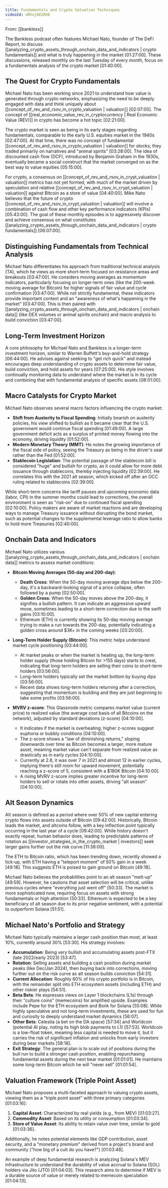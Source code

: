 ```yaml
---
title: Fundamentals and Crypto Valuation Techniques
videoId: oRhxj6E2RXE
---
```


From: [[bankless]] <br/> 

The Bankless podcast often features Michael Nato, founder of The DeFi Report, to discuss [[analyzing_crypto_assets_through_onchain_data_and_indicators | crypto fundamentals]] and what is truly happening in the market <a class="yt-timestamp" data-t="01:27:00">[01:27:00]</a>. These discussions, released monthly on the last Tuesday of every month, focus on a fundamentals analysis of the crypto market <a class="yt-timestamp" data-t="01:40:00">[01:40:00]</a>.

## The Quest for Crypto Fundamentals

Michael Nato has been working since 2021 to understand how value is generated through crypto networks, emphasizing the need to be deeply engaged with data and think uniquely about [[concept_of_rev_and_rsov_in_crypto_valuation | valuation]] <a class="yt-timestamp" data-t="02:07:00">[02:07:00]</a>. The concept of [[real_economic_value_rev_in_cryptocurrency | Real Economic Value (REV)]] in crypto has become a hot topic <a class="yt-timestamp" data-t="02:21:00">[02:21:00]</a>.

The crypto market is seen as being in its early stages regarding fundamentals, comparable to the early U.S. equities market in the 1940s <a class="yt-timestamp" data-t="02:47:00">[02:47:00]</a>. At that time, there was no concept of fundamental [[concept_of_rev_and_rsov_in_crypto_valuation | valuation]] for stocks; they traded primarily on narratives and "animal spirits" <a class="yt-timestamp" data-t="03:28:00">[03:28:00]</a>. The idea of discounted cash flow (DCF), introduced by Benjamin Graham in the 1930s, eventually became a social construct that the market converged on as the best way to value equities <a class="yt-timestamp" data-t="05:15:00">[05:15:00]</a>.

For crypto, a consensus on [[concept_of_rev_and_rsov_in_crypt_valuation | valuation]] metrics has not yet formed, with much of the market driven by speculation and relative [[concept_of_rev_and_rsov_in_crypt_valuation | valuation]] against Bitcoin as a store of value <a class="yt-timestamp" data-t="04:40:00">[04:40:00]</a>. Mike Nato believes that the future of crypto [[concept_of_rev_and_rsov_in_crypt_valuation | valuation]] will involve a combination of cash flow and other key performance indicators (KPIs) <a class="yt-timestamp" data-t="05:43:00">[05:43:00]</a>. The goal of these monthly episodes is to aggressively discover and achieve consensus on what constitutes [[analyzing_crypto_assets_through_onchain_data_and_indicators | crypto fundamentals]] <a class="yt-timestamp" data-t="06:07:00">[06:07:00]</a>.

## Distinguishing Fundamentals from Technical Analysis

Michael Nato differentiates his approach from traditional technical analysis (TA), which he views as more short-term focused on resistance areas and breakouts <a class="yt-timestamp" data-t="03:47:00">[03:47:00]</a>. He considers moving averages as momentum indicators, particularly focusing on longer-term ones (like the 200-week moving average for Bitcoin) for higher signals of fair value and cycle confirmation <a class="yt-timestamp" data-t="03:47:00">[03:47:00]</a>. While not strictly fundamental, these indicators provide important context and an "awareness of what's happening in the market" <a class="yt-timestamp" data-t="03:47:00">[03:47:00]</a>. This is then paired with [[analyzing_crypto_assets_through_onchain_data_and_indicators | onchain data]] (like DEX volumes or animal spirits onchain) and macro analysis to build conviction <a class="yt-timestamp" data-t="03:47:00">[03:47:00]</a>.

## Long-Term Investment Horizon

A core philosophy for Michael Nato and Bankless is a longer-term investment horizon, similar to Warren Buffett's buy-and-hold strategy <a class="yt-timestamp" data-t="06:44:00">[06:44:00]</a>. He advises against seeking to "get rich quick" and instead encourages deep understanding of crypto assets to determine fair value, build conviction, and hold assets for years <a class="yt-timestamp" data-t="07:25:00">[07:25:00]</a>. His style involves continually monitoring data to understand where the market is in its cycle and combining that with fundamental analysis of specific assets <a class="yt-timestamp" data-t="08:01:00">[08:01:00]</a>.

## Macro Catalysts for Crypto Market

Michael Nato observes several macro factors influencing the crypto market:

*   **Shift from Austerity to Fiscal Spending**: Initially bearish on austerity policies, his view shifted to bullish as it became clear that the U.S. government would continue fiscal spending <a class="yt-timestamp" data-t="01:49:00">[01:49:00]</a>. A large government deficit acts as a surplus of printed money flowing into the economy, driving liquidity <a class="yt-timestamp" data-t="01:52:00">[01:52:00]</a>.
*   **Modern Monetary Theory (MMT)**: He notes the growing importance of the fiscal side of policy, seeing the Treasury as being in the driver's seat rather than the Fed <a class="yt-timestamp" data-t="01:52:00">[01:52:00]</a>.
*   **Stablecoin Legislation**: The potential passage of the stablecoin bill is considered "huge" and bullish for crypto, as it could allow for more debt issuance through stablecoins, thereby injecting liquidity <a class="yt-timestamp" data-t="02:39:00">[02:39:00]</a>. He correlates this with the 2021 alt season, which kicked off after an OCC ruling related to stablecoins <a class="yt-timestamp" data-t="02:39:00">[02:39:00]</a>.

While short-term concerns like tariff pauses and upcoming economic data (labor, CPI) in the summer months could lead to corrections, the overall environment is seen as "risk-on" due to continued fiscal spending <a class="yt-timestamp" data-t="02:10:00">[02:10:00]</a>. Policy makers are aware of market reactions and are developing ways to manage Treasury issuance without disrupting the bond market, such as potential changes to the supplemental leverage ratio to allow banks to hold more Treasuries <a class="yt-timestamp" data-t="02:40:00">[02:40:00]</a>.

## Onchain Data and Indicators

Michael Nato utilizes various [[analyzing_crypto_assets_through_onchain_data_and_indicators | onchain data]] metrics to assess market conditions:

*   **Bitcoin Moving Averages (50-day and 200-day)**:
    *   **Death Cross**: When the 50-day moving average dips below the 200-day, it's a backward-looking signal of a price collapse, often followed by a pump <a class="yt-timestamp" data-t="02:50:00">[02:50:00]</a>.
    *   **Golden Cross**: When the 50-day moves above the 200-day, it signifies a bullish pattern. It can indicate an aggressive upward move, sometimes leading to a short-term correction due to the swift gains <a class="yt-timestamp" data-t="03:10:00">[03:10:00]</a>.
    *   Ethereum (ETH) is currently showing its 50-day moving average trying to make a run towards the 200-day, potentially indicating a golden cross around $3K+ in the coming weeks <a class="yt-timestamp" data-t="03:20:00">[03:20:00]</a>.

*   **Long-Term Holder Supply (Bitcoin)**: This metric helps understand market cycle positioning <a class="yt-timestamp" data-t="03:44:00">[03:44:00]</a>.
    *   At market peaks or when the market is heating up, the long-term holder supply (those holding Bitcoin for >155 days) starts to crest, indicating that long-term holders are selling their coins to short-term holders <a class="yt-timestamp" data-t="03:56:00">[03:56:00]</a>.
    *   Long-term holders typically set the market bottom by buying dips <a class="yt-timestamp" data-t="03:56:00">[03:56:00]</a>.
    *   Recent data shows long-term holders returning after a correction, suggesting that momentum is building and they are just beginning to take some profits <a class="yt-timestamp" data-t="03:56:00">[03:56:00]</a>.

*   **MVRV z-score**: This Glassnode metric compares market value (current price) to realized value (the average cost basis of all Bitcoins on the network), adjusted by standard deviations (z-score) <a class="yt-timestamp" data-t="04:10:00">[04:10:00]</a>.
    *   It indicates if the market is overheating; higher z-scores suggest euphoria or bubbly conditions <a class="yt-timestamp" data-t="04:10:00">[04:10:00]</a>.
    *   The z-score shows a "law of diminishing returns," sloping downwards over time as Bitcoin becomes a larger, more mature asset, meaning market value can't separate from realized value as drastically as in early cycles <a class="yt-timestamp" data-t="04:10:00">[04:10:00]</a>.
    *   Currently at 2.8, it was over 7 in 2021 and almost 12 in earlier cycles, implying there's still room for upward movement, potentially reaching a z-score of 5, consistent with a $180K Bitcoin <a class="yt-timestamp" data-t="04:10:00">[04:10:00]</a>.
    *   A rising MVRV z-score implies greater incentive for long-term holders to sell or rotate into other assets, driving "alt season" <a class="yt-timestamp" data-t="04:10:00">[04:10:00]</a>.

## Alt Season Dynamics

Alt season is defined as a period where over 50% of new capital entering crypto flows into assets outside of Bitcoin <a class="yt-timestamp" data-t="09:42:00">[09:42:00]</a>. Historically, Bitcoin leads the market, and altcoins follow, with a key inflection point typically occurring in the last year of a cycle <a class="yt-timestamp" data-t="09:42:00">[09:42:00]</a>. While history doesn't exactly repeat, human behavior does, leading to predictable patterns of rotation as [[investor_strategies_in_the_crypto_market | investors]] seek larger gains further out the risk curve <a class="yt-timestamp" data-t="11:38:00">[11:38:00]</a>.

The ETH to Bitcoin ratio, which has been trending down, recently showed a tick-up, with ETH having a "teleport moment" of 50% gain in a week <a class="yt-timestamp" data-t="49:18">[49:18]</a>. This suggests ETH is poised to gain ground on Bitcoin <a class="yt-timestamp" data-t="49:18">[49:18]</a>.

Michael Nato believes the probabilities point to an alt season "melt-up" <a class="yt-timestamp" data-t="49:59">[49:59]</a>. However, he cautions that asset selection will be critical, unlike previous cycles where "everything just went off" <a class="yt-timestamp" data-t="50:33">[50:33]</a>. The market is more sophisticated now, requiring focus on assets with strong fundamentals or high attention <a class="yt-timestamp" data-t="50:33">[50:33]</a>. Ethereum is expected to be a key beneficiary of alt season due to its prior negative sentiment, with a potential to outperform Solana <a class="yt-timestamp" data-t="51:51">[51:51]</a>.

## Michael Nato's Portfolio and Strategy

Michael Nato typically maintains a larger cash position than most, at least 10%, currently around 30% <a class="yt-timestamp" data-t="53:30">[53:30]</a>. His strategy involves:

*   **Accumulation**: Being very bullish and accumulating assets post-FTX (late 2022/early 2023) <a class="yt-timestamp" data-t="53:47">[53:47]</a>.
*   **Rotation**: Selling assets and building a cash position during market peaks (like Dec/Jan 2024), then buying back into corrections, moving further out on the risk curve as alt season builds conviction <a class="yt-timestamp" data-t="54:31">[54:31]</a>.
*   **Current Allocation**: Roughly 60% of his crypto portfolio is in Bitcoin, with the remainder split into ETH ecosystem assets (including ETH) and other riskier plays <a class="yt-timestamp" data-t="54:51">[54:51]</a>.
*   **Beta Bets**: He expresses views on Layer 1 blockchains (L1s) through their "culture coins" (memecoins) for amplified upside. Examples include Pepe for the ETH ecosystem and Bonk for Solana <a class="yt-timestamp" data-t="55:08">[55:08]</a>. While highly speculative and not long-term investments, these are used for fun and curiosity to deeply understand market dynamics <a class="yt-timestamp" data-t="56:07">[56:07]</a>.
*   **Other Bets**: Celestia (a bet on the DA space) <a class="yt-timestamp" data-t="57:34">[57:34]</a> and Worldcoin (potential AI play, noting its high blob payments to L1) <a class="yt-timestamp" data-t="57:53">[57:53]</a>. Worldcoin is a low-float token, meaning less capital is needed to move it, but it carries the risk of significant inflation and unlocks from early investors during bear markets <a class="yt-timestamp" data-t="58:18">[58:18]</a>.
*   **Exit Strategy**: The general plan is to scale out of positions during the bull run to build a stronger cash position, enabling repurchasing fundamental assets during the next bear market <a class="yt-timestamp" data-t="01:01:01">[01:01:01]</a>. He maintains some long-term Bitcoin which he will "never sell" <a class="yt-timestamp" data-t="01:01:54">[01:01:54]</a>.

## Valuation Framework (Triple Point Asset)

Michael Nato proposes a multi-faceted approach to valuing crypto assets, viewing them as a "triple point asset" with three primary categories <a class="yt-timestamp" data-t="01:03:16">[01:03:16]</a>:

1.  **Capital Asset**: Characterized by real yields (e.g., from MEV) <a class="yt-timestamp" data-t="01:03:27">[01:03:27]</a>.
2.  **Commodity Asset**: Based on its utility or consumption <a class="yt-timestamp" data-t="01:03:34">[01:03:34]</a>.
3.  **Store of Value Asset**: Its ability to retain value over time, similar to gold <a class="yt-timestamp" data-t="01:03:36">[01:03:36]</a>.

Additionally, he notes potential elements like GDP contribution, asset security, and a "monetary premium" derived from a project's brand and community ("how big of a cult do you have?") <a class="yt-timestamp" data-t="01:03:48">[01:03:48]</a>.

An example of deep fundamental research is analyzing Solana's MEV infrastructure to understand the durability of value accrual to Solana (SOL) holders via Jito (JTO) <a class="yt-timestamp" data-t="01:04:03">[01:04:03]</a>. This research aims to determine if MEV is a durable source of value or merely related to memecoin speculation <a class="yt-timestamp" data-t="01:04:13">[01:04:13]</a>.
